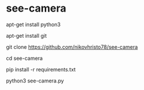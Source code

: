 # see-camera


apt-get install python3

apt-get install git

git clone 
https://github.com/nikovhristo78/see-camera 

cd see-camera

pip install -r requirements.txt

python3 see-camera.py
